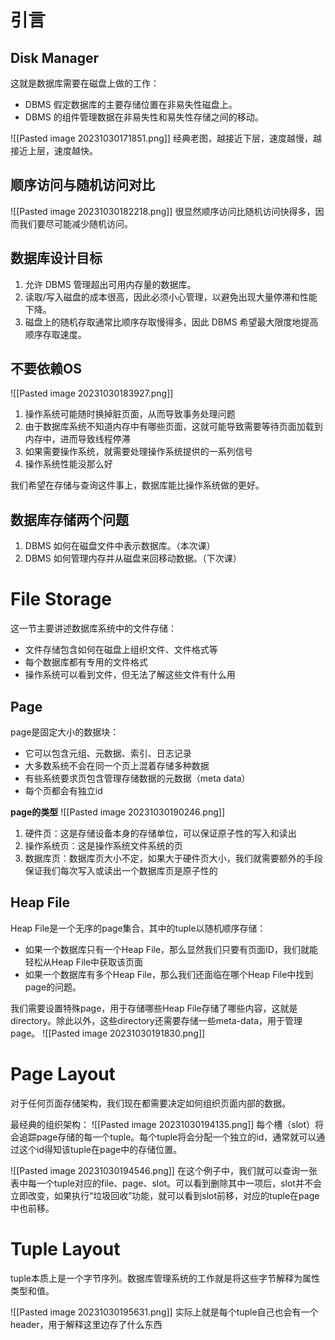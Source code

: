 # 引言
## Disk Manager
这就是数据库需要在磁盘上做的工作：
- DBMS 假定数据库的主要存储位置在非易失性磁盘上。
- DBMS 的组件管理数据在非易失性和易失性存储之间的移动。

![[Pasted image 20231030171851.png]]
经典老图，越接近下层，速度越慢，越接近上层，速度越快。

## 顺序访问与随机访问对比
![[Pasted image 20231030182218.png]]
很显然顺序访问比随机访问快得多，因而我们要尽可能减少随机访问。

## 数据库设计目标
1. 允许 DBMS 管理超出可用内存量的数据库。
2. 读取/写入磁盘的成本很高，因此必须小心管理，以避免出现大量停滞和性能下降。
3. 磁盘上的随机存取通常比顺序存取慢得多，因此 DBMS 希望最大限度地提高顺序存取速度。

## 不要依赖OS
![[Pasted image 20231030183927.png]]
1. 操作系统可能随时换掉脏页面，从而导致事务处理问题
2. 由于数据库系统不知道内存中有哪些页面，这就可能导致需要等待页面加载到内存中，进而导致线程停滞
3. 如果需要操作系统，就需要处理操作系统提供的一系列信号
4. 操作系统性能没那么好

我们希望在存储与查询这件事上，数据库能比操作系统做的更好。

## 数据库存储两个问题
1. DBMS 如何在磁盘文件中表示数据库。（本次课）
2. DBMS 如何管理内存并从磁盘来回移动数据。（下次课）

# File Storage
这一节主要讲述数据库系统中的文件存储：
- 文件存储包含如何在磁盘上组织文件、文件格式等
- 每个数据库都有专用的文件格式
- 操作系统可以看到文件，但无法了解这些文件有什么用

## Page
page是固定大小的数据块：
- 它可以包含元组、元数据、索引、日志记录
- 大多数系统不会在同一个页上混着存储多种数据
- 有些系统要求页包含管理存储数据的元数据（meta data）
- 每个页都会有独立id

**page的类型**
![[Pasted image 20231030190246.png]]
1. 硬件页：这是存储设备本身的存储单位，可以保证原子性的写入和读出
2. 操作系统页：这是操作系统文件系统的页
3. 数据库页：数据库页大小不定，如果大于硬件页大小，我们就需要额外的手段保证我们每次写入或读出一个数据库页是原子性的

## Heap File
Heap File是一个无序的page集合，其中的tuple以随机顺序存储：
- 如果一个数据库只有一个Heap File，那么显然我们只要有页面ID，我们就能轻松从Heap File中获取该页面
- 如果一个数据库有多个Heap File，那么我们还面临在哪个Heap File中找到page的问题。

我们需要设置特殊page，用于存储哪些Heap File存储了哪些内容，这就是directory。除此以外，这些directory还需要存储一些meta-data，用于管理page。
![[Pasted image 20231030191830.png]]

# Page Layout
对于任何页面存储架构，我们现在都需要决定如何组织页面内部的数据。 

最经典的组织架构：
![[Pasted image 20231030194135.png]]
每个槽（slot）将会追踪page存储的每一个tuple。每个tuple将会分配一个独立的id，通常就可以通过这个id得知该tuple在page中的存储位置。

![[Pasted image 20231030194546.png]]
在这个例子中，我们就可以查询一张表中每一个tuple对应的file、page、slot。可以看到删除其中一项后，slot并不会立即改变，如果执行“垃圾回收”功能，就可以看到slot前移，对应的tuple在page中也前移。

# Tuple Layout
tuple本质上是一个字节序列。数据库管理系统的工作就是将这些字节解释为属性类型和值。 

![[Pasted image 20231030195631.png]]
实际上就是每个tuple自己也会有一个header，用于解释这里边存了什么东西

